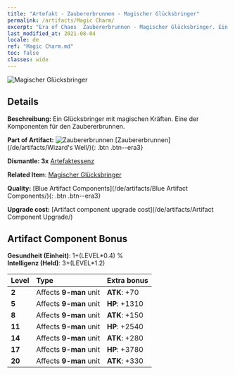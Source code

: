 ```yaml
---
title: "Artefakt - Zaubererbrunnen - Magischer Glücksbringer"
permalink: /artifacts/Magic Charm/
excerpt: "Era of Chaos  Zaubererbrunnen - Magischer Glücksbringer. Ein Glücksbringer mit magischen Kräften. Eine der Komponenten für den Zaubererbrunnen."
last_modified_at: 2021-08-04
locale: de
ref: "Magic Charm.md"
toc: false
classes: wide
---
```


 ![Magischer Glücksbringer](/images/t/artifact_40212.png)



## Details

 **Beschreibung:** Ein Glücksbringer mit magischen Kräften. Eine der Komponenten für den Zaubererbrunnen.

 **Part of Artifact:** ![Zaubererbrunnen](/images/t/icon_artifact_21.png) [Zaubererbrunnen](/de/artifacts/Wizard's Well/){: .btn .btn--era3}

 **Dismantle: 3x** [Artefaktessenz](/ItemsDE/con_905/)

 **Related Item**: [Magischer Glücksbringer](/ItemsDE/art_113/)

 **Quality:** [Blue Artifact Components](/de/artifacts/Blue Artifact Components/){: .btn .btn--era3}

 **Upgrade cost:** [Artifact component upgrade cost](/de/artifacts/Artifact Component Upgrade/)

## Artifact Component Bonus

  **Gesundheit (Einheit)**: 1+(LEVEL\*0.4) %<br/>**Intelligenz (Held)**: 3+(LEVEL\*1.2)

  |  Level  | Type |    Extra bonus  | 
  |:--------|:-----|:----------------| 
  | **2** | Affects **9-man** unit | **ATK**: +70 | 
  | **5** | Affects **9-man** unit | **HP**: +1310 | 
  | **8** | Affects **9-man** unit | **ATK**: +150 | 
  | **11** | Affects **9-man** unit | **HP**: +2540 | 
  | **14** | Affects **9-man** unit | **ATK**: +280 | 
  | **17** | Affects **9-man** unit | **HP**: +3780 | 
  | **20** | Affects **9-man** unit | **ATK**: +330 | 

